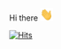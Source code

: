 Hi there <img src="https://raw.githubusercontent.com/ABSphreak/ABSphreak/master/gifs/Hi.gif" width="23" height="23"/>  

[![Hits](https://hits.seeyoufarm.com/api/count/incr/badge.svg?url=https%3A%2F%2Fgithub.com%2Fanjaekk%2Fhit-counter&count_bg=%23E9D69E&title_bg=%23F1B849&icon=&icon_color=%23000000&title=hits&edge_flat=false)](https://hits.seeyoufarm.com)

<!--
**anjaekk/anjaekk** is a ✨ _special_ ✨ repository because its `README.md` (this file) appears on your GitHub profile.

Here are some ideas to get you started:

- 🔭 I’m currently working on ...
- 🌱 I’m currently learning ...
- 👯 I’m looking to collaborate on ...
- 🤔 I’m looking for help with ...
- 💬 Ask me about ...
- 📫 How to reach me: ...
- 😄 Pronouns: ...
- ⚡ Fun fact: ...
-->
